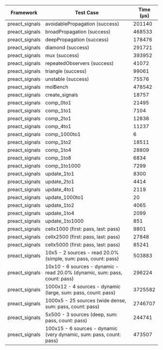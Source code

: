 | Framework | Test Case | Time (μs) |
| --- | --- | --- |
| preact_signals | avoidablePropagation (success) | 201140 |
| preact_signals | broadPropagation (success) | 468533 |
| preact_signals | deepPropagation (success) | 178476 |
| preact_signals | diamond (success) | 291721 |
| preact_signals | mux (success) | 393952 |
| preact_signals | repeatedObservers (success) | 41072 |
| preact_signals | triangle (success) | 99061 |
| preact_signals | unstable (success) | 75576 |
| preact_signals | molBench | 478542 |
| preact_signals | create_signals | 18757 |
| preact_signals | comp_0to1 | 21495 |
| preact_signals | comp_1to1 | 7104 |
| preact_signals | comp_2to1 | 12838 |
| preact_signals | comp_4to1 | 11237 |
| preact_signals | comp_1000to1 | 6 |
| preact_signals | comp_1to2 | 18511 |
| preact_signals | comp_1to4 | 28809 |
| preact_signals | comp_1to8 | 6834 |
| preact_signals | comp_1to1000 | 7299 |
| preact_signals | update_1to1 | 8300 |
| preact_signals | update_2to1 | 4414 |
| preact_signals | update_4to1 | 2119 |
| preact_signals | update_1000to1 | 20 |
| preact_signals | update_1to2 | 4065 |
| preact_signals | update_1to4 | 2099 |
| preact_signals | update_1to1000 | 851 |
| preact_signals | cellx1000 (first: pass, last: pass) | 9801 |
| preact_signals | cellx2500 (first: pass, last: pass) | 27848 |
| preact_signals | cellx5000 (first: pass, last: pass) | 85241 |
| preact_signals | 10x5 - 2 sources - read 20.0% (simple, sum: pass, count: pass) | 503883 |
| preact_signals | 10x10 - 6 sources - dynamic - read 20.0% (dynamic, sum: pass, count: pass) | 296224 |
| preact_signals | 1000x12 - 4 sources - dynamic (large, sum: pass, count: pass) | 3725582 |
| preact_signals | 1000x5 - 25 sources (wide dense, sum: pass, count: pass) | 2746707 |
| preact_signals | 5x500 - 3 sources (deep, sum: pass, count: pass) | 244741 |
| preact_signals | 100x15 - 6 sources - dynamic (very dynamic, sum: pass, count: pass) | 473507 |
